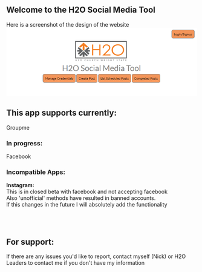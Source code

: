 ## Welcome to the H2O Social Media Tool
Here is a screenshot of the design of the website
<br>
![H2O Site Starting pic](.idea/H2O_site_pic.PNG)
<h2>This app supports currently: </h2>
Groupme<br>
<h3>In progress: </h3>
Facebook <br>

<h3>Incompatible Apps:</h3>
<b>Instagram: </b><br>
This is in closed beta with facebook and not accepting facebook <br>
Also 'unofficial' methods have resulted in banned accounts.<br>
  If this changes in the future I will absolutely add the functionality<br>


<br><br>
<h2>For support: </h2>
If there are any issues you'd like to report, contact myself (Nick) or H2O Leaders to contact me if you don't have my information

